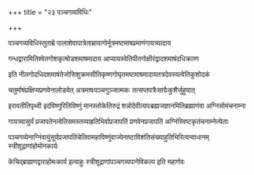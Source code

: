 +++
title = "२३ पञ्चगव्यविधिः"

+++

पञ्चगव्यविधिस्तुताम्रे पालाशेवापात्रेताम्रायागोर्मूत्रमष्टमाषप्रमाणंगायत्र्यादाय

गन्धद्वारामितिश्वेतगोशकृत्षोडशमाषमादाय आप्यायस्वेतिपीतगोक्षीरंद्वादशमाषंदधिक्राव्ण

इति नीलगोदधिदशमाषंतेजोसिशुक्रमसीतिकृष्णगोघृतमष्टमाषमादायतत्रदेवस्यत्वेतिकुशोदकं

चतुर्माषंप्रक्षिप्यप्रणवेनालोडयेत् अत्रमाषःपञ्चगुञ्जात्मकः तत्सप्तपत्रैःसाग्रैःकुशैर्जुहुयात्

इरावतीतिपृथ्वी इदंविष्णुरितिविष्णुं मानस्तोकेतिरुद्रं शन्नोदेवीत्यपःब्रह्मजज्ञानमितिब्रह्माणंवा अग्निसोमंचनाम्ना

गायत्र्यासुर्यं प्रजापतेनत्वेतिसमस्तव्याह्रतिभिर्वाप्रजापतिं प्रणवेनप्रजापतिं अग्निंस्विष्टकृतंचनाम्नेत्येताः

पञ्चगव्येनाग्निंवायुंसूर्यप्रजापतिंचेतिवामहाविष्णुंवाज्येनाष्टाविशंतिसंख्याहुतिभिरित्यन्वाधानम् स्त्रीशूद्राणांहोमोनकार्यः

केचिद्ब्राह्मणद्वाराहोमःकार्य इत्याहुः स्त्रीशूद्राणांपञ्चगव्यपानेविकल्प इति महार्णवः
